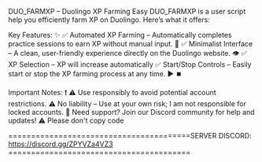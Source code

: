 DUO_FARMXP – Duolingo XP Farming Easy
DUO_FARMXP is a user script help you efficiently farm XP on Duolingo. Here’s what it offers:

Key Features: ✨
✅ Automated XP Farming – Automatically completes practice sessions to earn XP without manual input. 🤖
✅ Minimalist Interface – A clean, user-friendly experience directly on the Duolingo website. 👁️
✅ XP Selection – XP will increase automatically
✅ Start/Stop Controls – Easily start or stop the XP farming process at any time. ▶️ ⏹️

Important Notes: ❗
⚠️ Use responsibly to avoid potential account restrictions.
⚠️ No liability – Use at your own risk; I am not responsible for locked accounts.
📢 Need support? Join our Discord community for help and updates!
⚠️ Please don't copy code

========================================SERVER DISCORD: https://discord.gg/ZPYVZa4VZ3 ========================================
